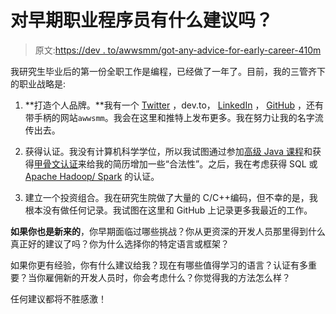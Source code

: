 # 对早期职业程序员有什么建议吗？

> 原文:[https://dev . to/awwsmm/got-any-advice-for-early-career-410m](https://dev.to/awwsmm/got-any-advice-for-early-career-programmers-410m)

我研究生毕业后的第一份全职工作是编程，已经做了一年了。目前，我的三管齐下的职业战略是:

1.  **打造个人品牌。**我有一个 [Twitter](https://twitter.com/_awwsmm) ，dev.to， [LinkedIn](http://linkedin.com/in/awwsmm) ， [GitHub](https://github.com/awwsmm) ，还有带手柄的网站`awwsmm`。我会在这里和推特上发布更多。我在努力让我的名字流传出去。

2.  获得认证。我没有计算机科学学位，所以我试图通过参加[高级 Java 课程](https://www.ibat.ie/courses/advanced-java-programming-course.html)和获得[甲骨文认证](https://education.oracle.com/java-se-8-programmer-ii/pexam_1Z0-809)来给我的简历增加一些“合法性”。之后，我在考虑获得 SQL 或 [Apache Hadoop/ Spark](https://www.cloudera.com/more/training/certification.html) 的认证。

3.  建立一个投资组合。我在研究生院做了大量的 C/C++编码，但不幸的是，我根本没有做任何记录。我试图在这里和 GitHub 上记录更多我最近的工作。

**如果你也是新来的**，你早期面临过哪些挑战？你从更资深的开发人员那里得到什么真正好的建议了吗？你为什么选择你的特定语言或框架？

如果你更有经验，你有什么建议给我？现在有哪些值得学习的语言？认证有多重要？当你雇佣新的开发人员时，你会考虑什么？你觉得我的方法怎么样？

任何建议都将不胜感激！